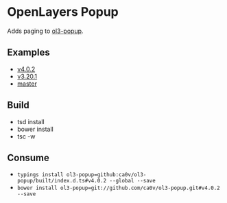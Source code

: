 # OpenLayers Popup
Adds paging to [ol3-popup](https://github.com/walkermatt/ol3-popup).

## Examples

* [v4.0.2](https://rawgit.com/ca0v/ol3-popup/v4.0.2/rawgit.html)
* [v3.20.1](https://rawgit.com/ca0v/ol3-popup/v3.20.1/rawgit.html)
* [master](https://rawgit.com/ca0v/ol3-popup/master/rawgit.html)

## Build

* tsd install
* bower install
* tsc -w

## Consume

* `typings install ol3-popup=github:ca0v/ol3-popup/built/index.d.ts#v4.0.2 --global --save`
* `bower install ol3-popup=git://github.com/ca0v/ol3-popup.git#v4.0.2 --save`
